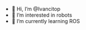 - 👋 Hi, I’m @Ivancitop
- 👀 I’m interested in robots 
- 🌱 I’m currently learning ROS


<!---
Ivancitop/Ivancitop is a ✨ special ✨ repository because its `README.md` (this file) appears on your GitHub profile.
You can click the Preview link to take a look at your changes.
--->
